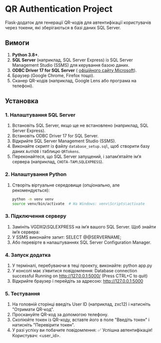 # QR Authentication Project

Flask-додаток для генерації QR-кодів для автентифікації користувачів через токени, які зберігаються в базі даних SQL Server.

## Вимоги

1. **Python 3.8+**.
2. **SQL Server** (наприклад, SQL Server Express) із SQL Server Management Studio (SSMS) для керування базою даних.
3. **ODBC Driver 17 for SQL Server** ( [офіційного сайту Microsoft](https://learn.microsoft.com/en-us/sql/connect/odbc/download-odbc-driver-for-sql-server)).
4. Браузер (Google Chrome, Firefox тощо).
5. Сканер QR-кодів (наприклад, Google Lens або програма на телефоні).

## Установка

### 1. Налаштування SQL Server
1. Встановіть SQL Server, якщо ще не встановлено (наприклад, SQL Server Express).
2. Встановіть ODBC Driver 17 for SQL Server.
3. Відкрийте SQL Server Management Studio (SSMS).
4. Виконайте скрипт із файлу `database_setup.sql`, щоб створити базу даних `AuthDB` і таблицю `QRTokens`.
5. Переконайтеся, що SQL Server запущений, і запам’ятайте ім’я сервера (наприклад, `CHOTA-TAM\SQLEXPRESS`).

### 2. Налаштування Python
1. Створіть віртуальне середовище (опціонально, але рекомендується):
   ```bash
   python -m venv venv
   source venv/bin/activate  # На Windows: venv\Scripts\activate
   
### 3. Підключення серверу
1. Замініть VGDXQ\\SQLEXPRESS на ім’я вашого SQL Server. Щоб знайти ім’я сервера:
2. У SSMS виконайте запит: SELECT @@SERVERNAME;
3. Або перевірте в налаштуваннях SQL Server Configuration Manager.

### 4. Запуск додатка
1. У терміналі, перебуваючи в теці проекту, виконайте: python app.py
2. У консолі має з’явитися повідомлення: Database connection successful Running on http://127.0.0.1:5000/ (Press CTRL+C to quit)
3. Відкрийте браузер і перейдіть за адресою: http://127.0.0.1:5000

### 5. Тестування
1. На головній сторінці введіть User ID (наприклад, zxc12) і натисніть "Отримати QR-код".
2. Проскануйте QR-код за допомогою телефону.
3. Скопіюйте токен із QR-коду, вставте його в поле "Введіть токен" і натисніть "Перевірити токен".
4. У разі успіху ви побачите повідомлення: ✅ Успішна автентифікація! Користувач: <user_id>.